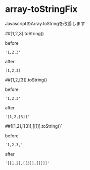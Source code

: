 array-toStringFix
==============

JavascriptのArray.toStringを改善します

##[1,2,3].toString()

before

`'1,2,3'`

after

`[1,2,3]`

##[1,2,[3]].toString()

before

`'1,2,3'`

after

`'[1,2,[3]]'`

##[[1,2],[[3]],[[]]].toString()`

before

`'1,2,3,'`

after

`'[[1,2],[[3]],[[]]]'`


